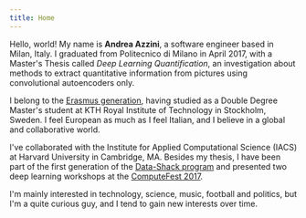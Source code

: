 ```yaml
---
title: Home
---
```


Hello, world! My name is **Andrea Azzini**, a software engineer based in Milan, Italy. I graduated from Politecnico di Milano in April 2017, with a Master's Thesis called *Deep Learning Quantification*, an investigation about methods to extract quantitative information from pictures using convolutional autoencoders only.

I belong to the [Erasmus generation](http://www.garagerasmus.org/the-erasmus-generation.html), having studied as a Double Degree Master's student at KTH Royal Institute of Technology in Stockholm, Sweden. I feel European as much as I feel Italian, and I believe in a global and collaborative world.

I've collaborated with the Institute for Applied Computational Science (IACS) at  Harvard University in Cambridge, MA. Besides my thesis, I have been part of the first generation of the [Data-Shack program](http://datashack.deib.polimi.it/) and presented two deep learning workshops at the [ComputeFest 2017](http://computefest.seas.harvard.edu/).

I'm mainly interested in technology, science, music, football and politics, but  I'm a quite curious guy, and I tend to gain new interests over time.
